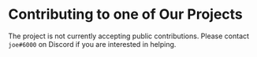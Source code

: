 # Contributing to one of Our Projects

The project is not currently accepting public contributions.
Please contact `joe#6000` on Discord if you are interested in helping.

